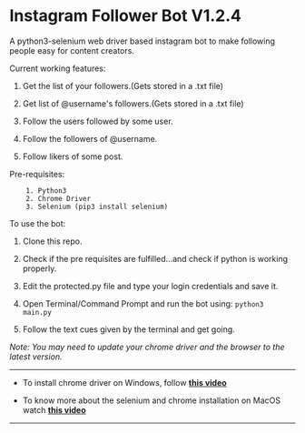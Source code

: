 # Instagram Follower Bot V1.2.4

A python3-selenium web driver based instagram bot to make following people easy for content creators.

Current working features:

1. Get the list of your followers.(Gets stored in a .txt file)

2. Get list of @username's followers.(Gets stored in a .txt file)

3. Follow the users followed by some user.

4. Follow the followers of @username.

5. Follow likers of some post.

Pre-requisites:
```
	1. Python3
	2. Chrome Driver
	3. Selenium (pip3 install selenium)
```
 
To use the bot:
   1. Clone this repo.

   2. Check if the pre requisites are fulfilled...and check if python is working properly.
   
   3. Edit the protected.py file and type your login credentials and save it.

   4. Open Terminal/Command Prompt and run the bot using: `python3 main.py`

   5. Follow the text cues given by the terminal and get going.

*Note: You may need to update your chrome driver and the browser to the latest version.*

----
* To install chrome driver on Windows, follow [**this video**](https://www.youtube.com/watch?v=dz59GsdvUF8)

* To know more about the selenium and chrome installation on MacOS watch [**this video**](https://youtu.be/d2GBO_QjRlo?t=105)
----
